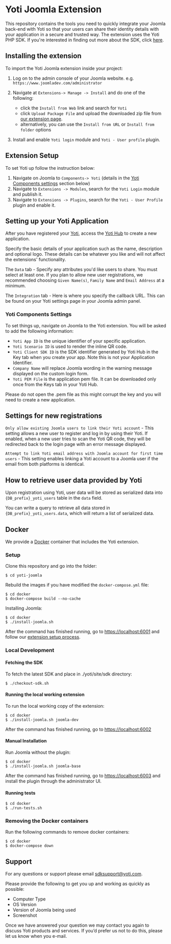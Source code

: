 # Yoti Joomla Extension

This repository contains the tools you need to quickly integrate your Joomla back-end with Yoti so that your users can share their identity details with your application in a secure and trusted way. The extension uses the Yoti PHP SDK. If you're interested in finding out more about the SDK, click [here](https://github.com/getyoti/yoti-php-sdk).

## Installing the extension

To import the Yoti Joomla extension inside your project:

1. Log on to the admin console of your Joomla website. e.g. `https://www.joomladev.com/administrator`
2. Navigate at `Extensions-> Manage -> Install` and do one of the following:

    * click the `Install from Web` link and search for `Yoti`
    * click `Upload Package File` and upload the downloaded zip file from [our extension page](https://extensions.joomla.org/extensions/extension/access-a-security/yoti/).
    * alternatively, you can use the `Install from URL` or `Install from folder` options

3. Install and enable `Yoti login` module and `Yoti - User profile` plugin.

## Extension Setup

To set Yoti up follow the instruction below:

1. Navigate on Joomla to `Components-> Yoti` (details in the [Yoti Components settings](#yoti-components-settings) section below)
2. Navigate to `Extensions -> Modules`, search for the `Yoti Login` module and publish it.
3. Navigate to `Extensions -> Plugins`, search for the `Yoti - User Profile` plugin and enable it.

## Setting up your Yoti Application

After you have registered your [Yoti](https://www.yoti.com/), access the [Yoti Hub](https://hub.yoti.com) to create a new application.

Specify the basic details of your application such as the name, description and optional logo. These details can be whatever you like and will not affect the extensions' functionality.

The `Data` tab - Specify any attributes you'd like users to share. You must select at least one. If you plan to allow new user registrations, we recommended choosing `Given Name(s)`, `Family Name` and `Email Address` at a minimum.

The `Integration` tab - Here is where you specify the callback URL. This can be found on your Yoti settings page in your Joomla admin panel.

### Yoti Components Settings

To set things up, navigate on Joomla to the Yoti extension.
You will be asked to add the following information:

* `Yoti App ID` is the unique identifier of your specific application.
* `Yoti Scenario ID` is used to render the inline QR code.
* `Yoti Client SDK ID` is the SDK identifier generated by Yoti Hub in the Key tab when you create your app. Note this is not your Application Identifier.
* `Company Name` will replace Joomla wording in the warning message displayed on the custom login form.
* `Yoti PEM File` is the application pem file. It can be downloaded only once from the Keys tab in your Yoti Hub.

Please do not open the .pem file as this might corrupt the key and you will need to create a new application.

## Settings for new registrations

`Only allow existing Joomla users to link their Yoti account` - This setting allows a new user to register and log in by using their Yoti. If enabled, when a new user tries to scan the Yoti QR code, they will be redirected back to the login page with an error message displayed.

`Attempt to link Yoti email address with Joomla account for first time users` - This setting enables linking a Yoti account to a Joomla user if the email from both platforms is identical.

## How to retrieve user data provided by Yoti
Upon registration using Yoti, user data will be stored as serialized data into `{DB_prefix}_yoti_users` table in the `data` field.

You can write a query to retrieve all data stored in `{DB_prefix}_yoti_users.data`, which will return a list of serialized data.

## Docker

We provide a [Docker](https://docs.docker.com/) container that includes the Yoti extension.

### Setup

Clone this repository and go into the folder:

```shell
$ cd yoti-joomla
```

Rebuild the images if you have modified the `docker-compose.yml` file:

```shell
$ cd docker
$ docker-compose build --no-cache
```

Installing Joomla:

```shell
$ cd docker
$ ./install-joomla.sh
```

After the command has finished running, go to [https://localhost:6001](https://localhost:6001) 
and follow our [extension setup process](#extension-setup).

### Local Development

#### Fetching the SDK

To fetch the latest SDK and place in ./yoti/site/sdk directory:

```shell
$ ./checkout-sdk.sh
```

#### Running the local working extension

To run the local working copy of the extension:

```shell
$ cd docker
$ ./install-joomla.sh joomla-dev
```

After the command has finished running, go to <https://localhost:6002>

#### Manual Installation

Run Joomla without the plugin:

```shell
$ cd docker
$ ./install-joomla.sh joomla-base
```

After the command has finished running, go to <https://localhost:6003> and install the plugin
through the administrator UI.

#### Running tests

```shell
$ cd docker
$ ./run-tests.sh
```

### Removing the Docker containers

Run the following commands to remove docker containers:

```shell
$ cd docker
$ docker-compose down
```

## Support

For any questions or support please email [sdksupport@yoti.com](mailto:sdksupport@yoti.com).

Please provide the following to get you up and working as quickly as possible:

- Computer Type
- OS Version
- Version of Joomla being used
- Screenshot

Once we have answered your question we may contact you again to discuss Yoti products and services. If you’d prefer us not to do this, please let us know when you e-mail.
